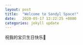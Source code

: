 ```yaml
---
layout: post
title:  "Welcome to Sandyl Space!"
date:   2020-05-17 12:22:25 +0800
categories: jekyll update
---
```


祝我的宝贝生日快乐🎂